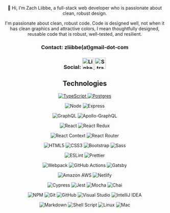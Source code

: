 <!-- <p align="center">
  <img position="center" src="https://github.com/zliibbe.png" alt="Zach"
  width="150" height="auto" />
 </p> -->

<p align="center">
👋 Hi, I’m Zach Liibbe, a full-stack web developer who is passionate about clean, robust design. 
</p>
<div align="center">
  <div>

  </div>  

<p align="center"> I'm passionate about clean, robust code. Code is designed well, not when it has clean graphics and attractive colors, I mean thoughtfully designed, reusable code that is robust, well-tested, and resilient.</p>

  <div>
    <h3>Contact: zliibbe(at)gmail-dot-com</h3> 
    <h3>Social: <a href="https://www.linkedin.com/in/zachliibbe/">
    <img height="35" src="https://cdn2.iconfinder.com/data/icons/social-icon-3/512/social_style_3_in-306.png"b alt="LinkedIn badge"/>
</a>
    </a>  
    <a href="https://www.strava.com/athletes/2161990">
   <img height="35" src="https://cdn4.iconfinder.com/data/icons/logos-and-brands/512/323_Strava_logo-512.png" alt="Strava Badge"/>
    </a> </h3>
  </div>

<p display='flex'; justify-content='center'>
  <h2 align='center'>Technologies</h2>
  <p align='center'>

  <a href="https://www.typescriptlang.org/" target="_blank">![TypeScript](https://img.shields.io/badge/typescript-2978A0.svg?style=for-the-badge&logo=typescript&logoColor=white) </a> <a href="https://www.postgresql.org/" target="_blank">![Postgres](https://img.shields.io/badge/postgres-2978A0.svg?style=for-the-badge&logo=postgresql&logoColor=white)
  </a> 

![Node](https://img.shields.io/badge/Node.js-315659?style=for-the-badge&logo=node.js&logoColor=white) ![Express](https://img.shields.io/badge/express-315659.svg?style=for-the-badge&logo=express&logoColor=%white) 

![GraphQL](https://img.shields.io/badge/-GraphQL-F9C846?style=for-the-badge&logo=graphql&logoColor=253031) ![Apollo-GraphQL](https://img.shields.io/badge/-ApolloGraphQL-F9C846?style=for-the-badge&logo=apollo-graphql&logoColor=253031) 

![React](https://img.shields.io/badge/react-545863.svg?style=for-the-badge&logo=react&logoColor=%2361DAFB) ![React Redux](https://img.shields.io/badge/Redux-545863?style=for-the-badge&logo=redux&logoColor=%2361DAFB) 

![React Context](https://img.shields.io/badge/react_context-545863.svg?style=for-the-badge&logo=react&logoColor=%2361DAFB) ![React Router](https://img.shields.io/badge/React_Router-545863?style=for-the-badge&logo=react-router&logoColor=%2361DAFB) 

![HTML5](https://img.shields.io/badge/html5-%23E5E5E5.svg?style=for-the-badge&logo=html5&logoColor=315659) ![CSS3](https://img.shields.io/badge/css3-%23E5E5E5.svg?style=for-the-badge&logo=css3&logoColor=315659) ![Bootstrap](https://img.shields.io/badge/bootstrap-%23E5E5E5.svg?style=for-the-badge&logo=bootstrap&logoColor=315659) ![Sass](https://img.shields.io/badge/Sass-%23E5E5E5?style=for-the-badge&logo=sass&logoColor=315659)

![ESLint](https://img.shields.io/badge/eslint-083D77.svg?style=for-the-badge&logo=eslint&logoColor=%2361DAFB) ![Prettier](https://img.shields.io/badge/prettier-083D77.svg?style=for-the-badge&logo=prettier&logoColor=%2361DAFB) 

![Webpack](https://img.shields.io/badge/webpack-C6E0FF.svg?style=for-the-badge&logo=webpack&logoColor=253031)
![GitHub Actions](https://img.shields.io/badge/github%20actions-C6E0FF.svg?style=for-the-badge&logo=githubactions&logoColor=253031)
![Gatsby](https://img.shields.io/badge/Gatsby-C6E0FF.svg?style=for-the-badge&logo=gatsby&logoColor=253031) 
 
 ![Amazon AWS](https://img.shields.io/badge/Amazon_AWS-C6E0FF?style=for-the-badge&logo=amazon-aws&logoColor=253031) ![Netlify](https://img.shields.io/badge/Netlify-C6E0FF?style=for-the-badge&logo=netlify&logoColor=253031)

![Cypress](https://img.shields.io/badge/-cypress-FF9B71?style=for-the-badge&logo=cypress&logoColor=315659) ![Jest](https://img.shields.io/badge/-jest-FF9B71?style=for-the-badge&logo=jest&logoColor=315659)
![Mocha](https://img.shields.io/badge/-mocha-FF9B71?style=for-the-badge&logo=mocha&logoColor=315659)
![Chai](https://img.shields.io/badge/chai-FF9B71?style=for-the-badge&logo=chai&logoColor=315659) 

![NPM](https://img.shields.io/badge/NPM-253031.svg?style=for-the-badge&logo=npm&logoColor=white)
![Git](https://img.shields.io/badge/git-253031.svg?style=for-the-badge&logo=git&logoColor=white)
![GitHub](https://img.shields.io/badge/github-253031.svg?style=for-the-badge&logo=github&logoColor=white)
![Visual Studio](https://img.shields.io/badge/Visual%20Studio-253031.svg?style=for-the-badge&logo=visual-studio&logoColor=white) ![IntelliJ IDEA](https://img.shields.io/badge/IntelliJIDEA-253031.svg?style=for-the-badge&logo=intellij-idea&logoColor=white)

 ![Markdown](https://img.shields.io/badge/Markdown-253031?style=for-the-badge&logo=markdown&logoColor=white) ![Shell Script](https://img.shields.io/badge/shell_script-253031.svg?style=for-the-badge&logo=gnu-bash&logoColor=white) ![Linux](https://img.shields.io/badge/Linux-253031?style=for-the-badge&logo=linux&logoColor=white) ![Mac](https://img.shields.io/badge/mac%20os-253031?style=for-the-badge&logo=apple&logoColor=white) 



<!-- <img src="https://github.com/devicons/devicon/blob/master/icons/bash/bash-original.svg" alt="Bash" width="40" height="40"/>



codepen?
codewars?
hackerrank?
leetcode?
linktree? -->


          



<br></br>

<!-- [![Top Langs](https://github-readme-stats.vercel.app/api/top-langs/?username=zliibbe&theme=merko)](https://github.com/anuraghazra/github-readme-stats)
 -->

<br></br>



<!-- <p content-align="center">
<h3 text-align="center">README Vistors:</h3>

![Visitor Count](https://profile-counter.glitch.me/zliibbe/count.svg)
</p> -->
<!---
zliibbe/zliibbe is a ✨ special ✨ repository because its `README.md` (this file) appears on your GitHub profile.
You can click the Preview link to take a look at your changes.
--->
